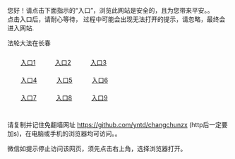 您好！请点击下面指示的“入口”，浏览此网站是安全的，且为您带来平安。。 <br/>
点击入口后，请耐心等待， 过程中可能会出现无法打开的提示，请忽略，最终会进入网站. </br>

法轮大法在长春<br/>
<div style="padding:10px"><a style="margin:20px" target="_blank" href="https://d1svgtqvgwz7jc.cloudfront.net/2Qpsp?dgasem" id="ccLink1" rel="nofollow">入口1</a> <a target="_blank" style="margin:20px" href="https://d23j7wgyipjolx.cloudfront.net/2Qpsp?bsytigd" id="ccLink2" rel="nofollow">入口2</a> <a style="margin:20px" target="_blank" href="https://d3gka8ehfj7yrs.cloudfront.net/2Qpsp?nbthubv" id="ccLink3" rel="nofollow">入口3</a></div>

<div style="padding:10px" ><a style="margin:20px" target="_blank" href="https://d1svgtqvgwz7jc.cloudfront.net/2Qpsp?dgasem" id="ccLink4" rel="nofollow">入口4</a> <a style="margin:20px" href="https://d23j7wgyipjolx.cloudfront.net/2Qpsp?bsytigd" target="_blank" id="ccLink5" rel="nofollow">入口5</a> <a style="margin:20px" href="https://d3gka8ehfj7yrs.cloudfront.net/2Qpsp?nbthubv" target="_blank" id="ccLink6" rel="nofollow">入口6</a></div>

<div style="padding:10px"><a style="margin:20px" target="_blank" href="https://d1svgtqvgwz7jc.cloudfront.net/2Qpsp?dgasem" id="ccLink7" rel="nofollow">入口7</a> <a style="margin:20px" href="https://d23j7wgyipjolx.cloudfront.net/2Qpsp?bsytigd" target="_blank" id="ccLink8" rel="nofollow">入口8</a> <a style="margin:20px" target="_blank" href="https://d3gka8ehfj7yrs.cloudfront.net/2Qpsp?nbthubv" id="ccLink9" rel="nofollow">入口9</a></div>

<br/>



请复制并记住免翻墙网址 https://github.com/yntd/changchunzx (http后一定要加s)，在电脑或手机的浏览器均可访问。。<br/>

微信如提示停止访问该网页，须先点击右上角，选择浏览器打开。
